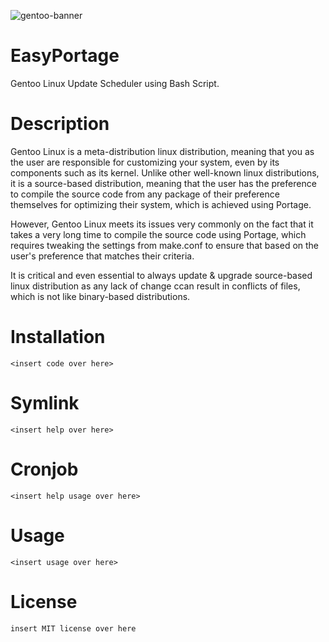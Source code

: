 ![gentoo-banner](https://github.com/eliaz5536/gentoo-update-script/assets/5835036/96810555-601a-46f1-a4c5-ea5a21461f3f)

# EasyPortage
Gentoo Linux Update Scheduler using Bash Script.

# Description
Gentoo Linux is a meta-distribution linux distribution, meaning that you as the user are responsible for customizing your system, even by its components such as its kernel. Unlike other well-known linux distributions, it is a source-based distribution, meaning that the user has the preference to compile the source code from any package of their preference themselves for optimizing their system, which is achieved using Portage. 

However, Gentoo Linux meets its issues very commonly on the fact that it takes a very long time to compile the source code using Portage, which requires tweaking the settings from make.conf to ensure that based on the user's preference that matches their criteria. 

It is critical and even essential to always update & upgrade source-based linux distribution as any lack of change ccan result in conflicts of files, which is not like binary-based distributions.

# Installation
```
<insert code over here>
```
# Symlink
```
<insert help over here>
```

# Cronjob
```
<insert help usage over here>
```

# Usage
```
<insert usage over here>
```

# License
```
insert MIT license over here
```
